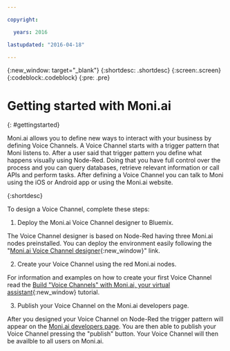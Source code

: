 ```yaml
---

copyright:

  years: 2016

lastupdated: "2016-04-18"

---
```


{:new_window: target="_blank"}
{:shortdesc: .shortdesc}
{:screen:.screen}
{:codeblock:.codeblock}
{:pre: .pre}

<!-- Moni.ai service description on Bluemix  -->


# Getting started with Moni.ai
{: #gettingstarted}

Moni.ai allows you to define new ways to interact with your business by defining Voice Channels. A Voice Channel starts with a trigger pattern that Moni listens to. After a user said that trigger pattern you define what happens visually using Node-Red. Doing that you have full control over the process and you can query databases, retrieve relevant information or call APIs and perform tasks.
After defining a Voice Channel you can talk to Moni using the iOS or Android app or using the Moni.ai website.

{:shortdesc}

To design a Voice Channel, complete these steps: 

1. Deploy the Moni.ai Voice Channel designer to Bluemix.

  The Voice Channel designer is based on Node-Red having three Moni.ai nodes preinstalled. You can deploy the environment easily following the "[Moni.ai Voice Channel designer](https://hub.jazz.net/deploy/index.html?repository=https://hub.jazz.net/git/moniai/voice-channel-design){:new_window}" link.

2. Create your Voice Channel using the red Moni.ai nodes.

  For information and examples on how to create your first Voice Channel read the [Build "Voice Channels" with Moni.ai, your virtual assistant](https://developer.ibm.com/bluemix/2016/02/10/voice-channels-with-moni-ai-virtual-assistant/){:new_window} tutorial.

3. Publish your Voice Channel on the Moni.ai developers page.

  After you designed your Voice Channel on Node-Red the trigger pattern will appear on the [Moni.ai developers page](https://moni.ai/developers). You are then able to publish your Voice Channel pressing the "publish" button. Your Voice Channel will then be availble to all users on Moni.ai.

<!-- Moved related links to toc file
# Related Links
{: #rellinks notoc}

## Tutorials and Samples
{: #samples}

* [Build "Voice Channels" with Moni.ai, your virtual assistant](https://developer.ibm.com/bluemix/2016/02/10/voice-channels-with-moni-ai-virtual-assistant/){:new_window}
* [Case study for "Voice Channels" on Moni.ai](https://developer.ibm.com/bluemix/2016/04/07/voice-channels-on-moni-ai/){:new_window}

## SDK
{: #sdk}

* [Moni.ai Voice Channel designer](https://hub.jazz.net/deploy/index.html?repository=https://hub.jazz.net/git/moniai/voice-channel-design){:new_window}

## API Reference
{: #api}

* [Moni.ai help articles](http://blog.moni.ai){:new_window}

## Related Links
{: #general}

* [Product page](http://business.moni.ai){:new_window}
* [Moni.ai on iTunes](https://itunes.apple.com/us/app/moni.ai/id964152543)
* [Moni.ai on Google Play](https://play.google.com/store/apps/details?id=com.tagonsoft.askmoni)
* [Moni.ai developers page](https://moni.ai/developers)
-->
